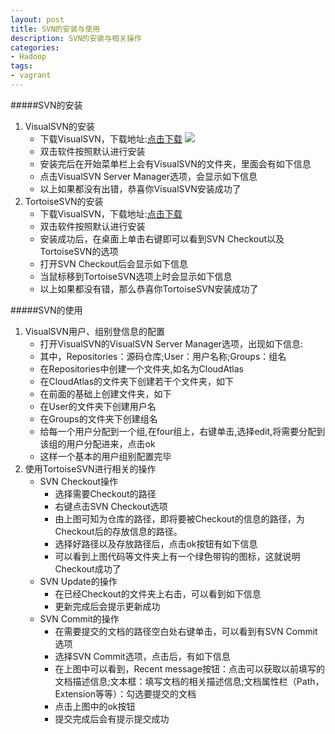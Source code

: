 ```yaml
---
layout: post
title: SVN的安装与使用
description: SVN的安装与相关操作
categories:
- Hadoop 
tags:
- vagrant
---
```




#####SVN的安装
1. VisualSVN的安装
	+ 下载VisualSVN，下载地址:[点击下载][1]
		![](/image/20140820/002.png)
    + 双击软件按照默认进行安装
    + 安装完后在开始菜单栏上会有VisualSVN的文件夹，里面会有如下信息![]()
    + 点击VisualSVN Server Manager选项，会显示如下信息![]()
	+ 以上如果都没有出错，恭喜你VisualSVN安装成功了
2. TortoiseSVN的安装
	+ 下载VisualSVN，下载地址:[点击下载][2]
	+ 双击软件按照默认进行安装
	+ 安装成功后，在桌面上单击右键即可以看到SVN Checkout以及TortoiseSVN的选项![]()
	+ 打开SVN Checkout后会显示如下信息![]()
	+ 当鼠标移到TortoiseSVN选项上时会显示如下信息![]()
	+ 以上如果都没有错，那么恭喜你TortoiseSVN安装成功了

#####SVN的使用
1. VisualSVN用户、组别登信息的配置
	- 打开VisualSVN的VisualSVN Server Manager选项，出现如下信息:![]()
	- 其中，Repositories：源码仓库;User：用户名称;Groups：组名
	- 在Repositories中创建一个文件夹,如名为CloudAtlas![]()
	- 在CloudAtlas的文件夹下创建若干个文件夹，如下![]()
	- 在前面的基础上创建文件夹，如下![]()
	- 在User的文件夹下创建用户名
	- 在Groups的文件夹下创建组名
	- 给每一个用户分配到一个组![](),在four组上，右键单击![](),选择edit![](),将需要分配到该组的用户分配进来，点击ok
	- 这样一个基本的用户组别配置完毕
2. 使用TortoiseSVN进行相关的操作
	+ SVN Checkout操作
		- 选择需要Checkout的路径
		- 右键点击SVN Checkout选项![]()
		- 由上图可知![]()为仓库的路径，即将要被Checkout的信息的路径，![]()为Checkout后的存放信息的路径。
		- 选择好路径以及存放路径后，点击ok按钮有如下信息![]()
		- 可以看到上图代码等文件夹上有一个绿色带钩的图标，这就说明Checkout成功了
	+ SVN Update的操作
		- 在已经Checkout的文件夹上右击，可以看到如下信息![]()
		- 更新完成后会提示更新成功
	+ SVN Commit的操作
		- 在需要提交的文档的路径空白处右键单击，可以看到有SVN Commit选项![]()
		- 选择SVN Commit选项，点击后，有如下信息![]()
		- 在上图中可以看到，Recent message按钮：点击可以获取以前填写的文档描述信息;文本框：填写文档的相关描述信息;文档属性栏（Path，Extension等等）：勾选要提交的文档
		- 点击上图中的ok按钮
		- 提交完成后会有提示提交成功



















[1]:http://www.visualsvn.com/server/download/
[2]:http://tortoisesvn.net/downloads.html